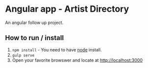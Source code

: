 # Angular app - Artist Directory

An angular follow up project. 

## How to run / install

1. `npm install` - You need to have [node](http://nodejs.org/) install.
2. `gulp serve`
3. Open your favorite browswer and locate at 
[http://localhost:3000](http://localhost:3000) 